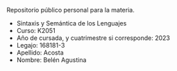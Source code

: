 Repositorio público personal para la materia.

* Sintaxis y Semántica de los Lenguajes
* Curso: K2051
* Año de cursada, y cuatrimestre si corresponde: 2023
* Legajo: 168181-3
* Apellido: Acosta
* Nombre: Belén Agustina
